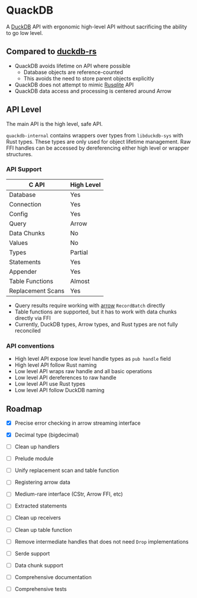 # QuackDB

A [DuckDB](https://duckdb.org/) API with ergonomic high-level API without sacrificing the ability to go low level.

## Compared to [duckdb-rs](https://github.com/duckdb/duckdb-rs)

* QuackDB avoids lifetime on API where possible
  * Database objects are reference-counted
  * This avoids the need to store parent objects explicitly
* QuackDB does not attempt to mimic [Rusqlite](https://github.com/rusqlite/rusqlite) API
* QuackDB data access and processing is centered around Arrow

## API Level

The main API is the high level, safe API.

`quackdb-internal` contains wrappers over types from `libduckdb-sys` with Rust types.
These types are only used for object lifetime management.
Raw FFI handles can be accessed by dereferencing either high level or wrapper structures.

### API Support

| C API             | High Level |
| ----------------- | ---------- |
| Database          | Yes        |
| Connection        | Yes        |
| Config            | Yes        |
| Query             | Arrow      |
| Data Chunks       | No         |
| Values            | No         |
| Types             | Partial    |
| Statements        | Yes        |
| Appender          | Yes        |
| Table Functions   | Almost     |
| Replacement Scans | Yes        |

* Query results require working with [arrow](https://docs.rs/arrow/latest/arrow/) `RecordBatch` directly
* Table functions are supported, but it has to work with data chunks directly via FFI
* Currently, DuckDB types, Arrow types, and Rust types are not fully reconciled

### API conventions

* High level API expose low level handle types as `pub handle` field
* High level API follow Rust naming
* Low level API wraps raw handle and all basic operations
* Low level API dereferences to raw handle
* Low level API use Rust types
* Low level API follow DuckDB naming

## Roadmap

* [x] Precise error checking in arrow streaming interface
* [x] Decimal type (bigdecimal)
* [ ] Clean up handlers
* [ ] Prelude module
* [ ] Unify replacement scan and table function
* [ ] Registering arrow data
* [ ] Medium-rare interface (CStr, Arrow FFI, etc)
* [ ] Extracted statements
* [ ] Clean up receivers
* [ ] Clean up table function
* [ ] Remove intermediate handles that does not need `Drop` implementations
* [ ] Serde support
* [ ] Data chunk support
* [ ] Comprehensive documentation
* [ ] Comprehensive tests

